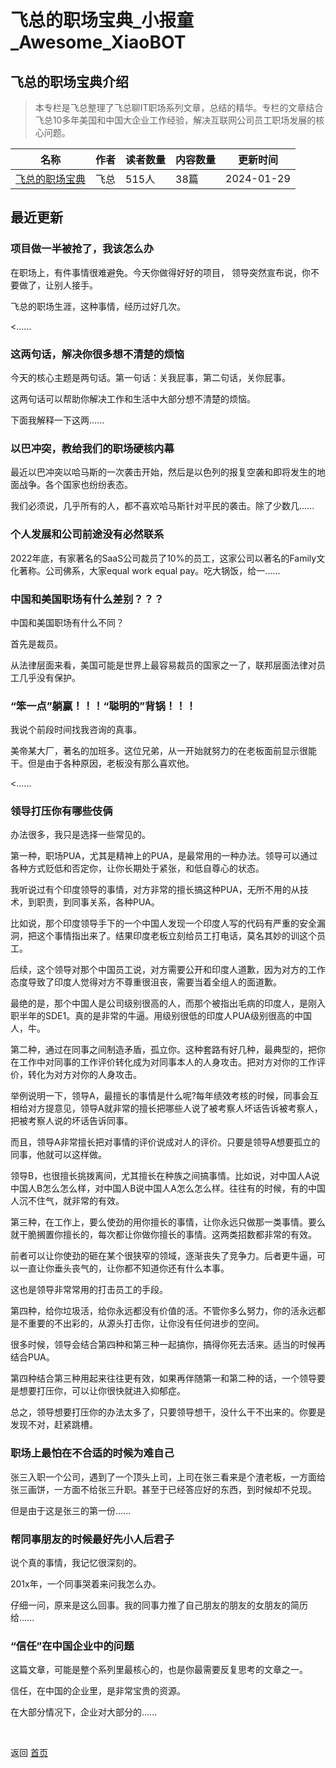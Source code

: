 # 飞总的职场宝典_小报童_Awesome_XiaoBOT

## 飞总的职场宝典介绍
> 本专栏是飞总整理了飞总聊IT职场系列文章，总结的精华。专栏的文章结合飞总10多年美国和中国大企业工作经验，解决互联网公司员工职场发展的核心问题。  
  


|名称|作者|读者数量|内容数量|更新时间|
|---|---|---|---|---|
|[飞总的职场宝典](https://xiaobot.net/p/feicareer?refer=0b133df9-27dc-423b-8101-639049001c13)|飞总|515人|38篇|2024-01-29|

## 最近更新
### 项目做一半被抢了，我该怎么办

在职场上，有件事情很难避免。今天你做得好好的项目， 领导突然宣布说，你不要做了，让别人接手。

飞总的职场生涯，这种事情，经历过好几次。

<......

### 这两句话，解决你很多想不清楚的烦恼

今天的核心主题是两句话。第一句话：关我屁事，第二句话，关你屁事。

这两句话可以帮助你解决工作和生活中大部分想不清楚的烦恼。

下面我解释一下这两......

### 以巴冲突，教给我们的职场硬核内幕

最近以巴冲突以哈马斯的一次袭击开始，然后是以色列的报复空袭和即将发生的地面战争。各个国家也纷纷表态。

我们必须说，几乎所有的人，都不喜欢哈马斯针对平民的袭击。除了少数几......

### 个人发展和公司前途没有必然联系

2022年底，有家著名的SaaS公司裁员了10%的员工，这家公司以著名的Family文化著称。公司佛系，大家equal work equal
pay。吃大锅饭，给一......

### 中国和美国职场有什么差别？？？

中国和美国职场有什么不同？

首先是裁员。

从法律层面来看，美国可能是世界上最容易裁员的国家之一了，联邦层面法律对员工几乎没有保护。

### “笨一点”躺赢！！！“聪明的”背锅！！！

我说个前段时间找我咨询的真事。

美帝某大厂，著名的加班多。这位兄弟，从一开始就努力的在老板面前显示很能干。但是由于各种原因，老板没有那么喜欢他。

<......

### 领导打压你有哪些伎俩

办法很多，我只是选择一些常见的。

第一种，职场PUA，尤其是精神上的PUA，是最常用的一种办法。领导可以通过各种方式贬低和否定你，让你长期处于紧张，和低自尊心的状态。

我听说过有个印度领导的事情，对方非常的擅长搞这种PUA，无所不用的从技术，到职责，到同事关系，各种PUA。

比如说，那个印度领导手下的一个中国人发现一个印度人写的代码有严重的安全漏洞，把这个事情指出来了。结果印度老板立刻给员工打电话，莫名其妙的训这个员工。

后续，这个领导对那个中国员工说，对方需要公开和印度人道歉，因为对方的工作态度导致了印度人觉得对方不尊重很沮丧，需要当着全组人的面道歉。

最绝的是，那个中国人是公司级别很高的人，而那个被指出毛病的印度人，是刚入职半年的SDE1。真的是非常的牛逼。用级别很低的印度人PUA级别很高的中国人，牛。

第二种，通过在同事之间制造矛盾，孤立你。这种套路有好几种，最典型的，把你在工作中对同事的工作评价转化成为对同事本人的人身攻击。把对方对你的工作评价，转化为对方对你的人身攻击。

举例说明一下，领导A，最擅长的事情是什么呢?每年绩效考核的时候，同事会互相给对方提意见，领导A就非常的擅长把哪些人说了被考察人坏话告诉被考察人，把被考察人说的坏话告诉同事。

而且，领导A非常擅长把对事情的评价说成对人的评价。只要是领导A想要孤立的同事，他就可以这样做。

领导B，也很擅长挑拨离间，尤其擅长在种族之间搞事情。比如说，对中国人A说中国人B怎么怎么样，对中国人B说中国人A怎么怎么样。往往有的时候，有的中国人沉不住气，就非常的有效。

第三种，在工作上，要么使劲的用你擅长的事情，让你永远只做那一类事情。要么就干脆搁置你擅长的，每次都让你做你擅长的事情。这两类招数都非常的有效。

前者可以让你使劲的砸在某个很狭窄的领域，逐渐丧失了竞争力。后者更牛逼，可以一直让你垂头丧气的，让你都不知道你还有什么本事。

这也是领导非常常用的打击员工的手段。

第四种，给你垃圾活，给你永远都没有价值的活。不管你多么努力，你的活永远都是不重要的不出彩的，从源头打击你，让你没有任何进步的空间。

很多时候，领导会结合第四种和第三种一起搞你，搞得你死去活来。适当的时候再结合PUA。

第四种结合第三种用起来往往更有效，如果再伴随第一和第二种的话，一个领导要是想要打压你，可以让你很快就进入抑郁症。

总之，领导想要打压你的办法太多了，只要领导想干，没什么干不出来的。你要是发现不对，赶紧跳槽。

### 职场上最怕在不合适的时候为难自己

张三入职一个公司，遇到了一个顶头上司，上司在张三看来是个渣老板，一方面给张三画饼，一方面不给张三升职。甚至于已经答应好的东西，到时候却不兑现。

但是由于这是张三的第一份......

### 帮同事朋友的时候最好先小人后君子

说个真的事情，我记忆很深刻的。

201x年，一个同事哭着来问我怎么办。

仔细一问，原来是这么回事。我的同事力推了自己朋友的朋友的女朋友的简历给......

### “信任”在中国企业中的问题

这篇文章，可能是整个系列里最核心的，也是你最需要反复思考的文章之一。

信任，在中国的企业里，是非常宝贵的资源。

在大部分情况下，企业对大部分的......


<a href="https://github.com/Reno9527/awesome-xiaobot" style="color: white; text-decoration: none;">awesome-xiaobot</a>

返回 [首页](../README.md)
